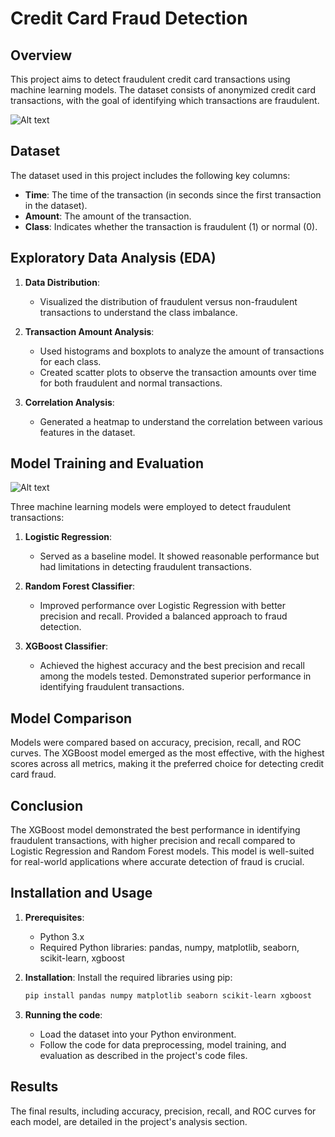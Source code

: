 # Credit Card Fraud Detection

## Overview

This project aims to detect fraudulent credit card transactions using machine learning models. The dataset consists of anonymized credit card transactions, with the goal of identifying which transactions are fraudulent.

![Alt text](https://camo.githubusercontent.com/321a5ecc99b4cf8249172d55a53ccb309ad3feaaac09a88e06eb398490cf7a88/68747470733a2f2f65787465726e616c2d636f6e74656e742e6475636b6475636b676f2e636f6d2f69752f3f753d687474707325334125324625324661692d6a6f75726e65792e636f6d25324677702d636f6e74656e7425324675706c6f61647325324632303139253246303625324666726175642d454d562d636869702d6372656469742d636172642e6a706726663d31266e6f66623d31)

## Dataset

The dataset used in this project includes the following key columns:

- **Time**: The time of the transaction (in seconds since the first transaction in the dataset).
- **Amount**: The amount of the transaction.
- **Class**: Indicates whether the transaction is fraudulent (1) or normal (0).

## Exploratory Data Analysis (EDA)

1. **Data Distribution**:
   - Visualized the distribution of fraudulent versus non-fraudulent transactions to understand the class imbalance.

2. **Transaction Amount Analysis**:
   - Used histograms and boxplots to analyze the amount of transactions for each class.
   - Created scatter plots to observe the transaction amounts over time for both fraudulent and normal transactions.

3. **Correlation Analysis**:
   - Generated a heatmap to understand the correlation between various features in the dataset.

## Model Training and Evaluation

![Alt text](https://favtutor.com/resources/images/uploads/Credit_card_fraud_detection_flowchart.jpg)


Three machine learning models were employed to detect fraudulent transactions:

1. **Logistic Regression**:
   - Served as a baseline model. It showed reasonable performance but had limitations in detecting fraudulent transactions.

2. **Random Forest Classifier**:
   - Improved performance over Logistic Regression with better precision and recall. Provided a balanced approach to fraud detection.

3. **XGBoost Classifier**:
   - Achieved the highest accuracy and the best precision and recall among the models tested. Demonstrated superior performance in identifying fraudulent transactions.

## Model Comparison

Models were compared based on accuracy, precision, recall, and ROC curves. The XGBoost model emerged as the most effective, with the highest scores across all metrics, making it the preferred choice for detecting credit card fraud.

## Conclusion

The XGBoost model demonstrated the best performance in identifying fraudulent transactions, with higher precision and recall compared to Logistic Regression and Random Forest models. This model is well-suited for real-world applications where accurate detection of fraud is crucial.

## Installation and Usage

1. **Prerequisites**:
   - Python 3.x
   - Required Python libraries: pandas, numpy, matplotlib, seaborn, scikit-learn, xgboost

2. **Installation**:
   Install the required libraries using pip:
   ```bash
   pip install pandas numpy matplotlib seaborn scikit-learn xgboost

2. **Running the code**:
   - Load the dataset into your Python environment.
   - Follow the code for data preprocessing, model training, and evaluation as described in the project's code files.

## Results

The final results, including accuracy, precision, recall, and ROC curves for each model, are detailed in the project's analysis section.
